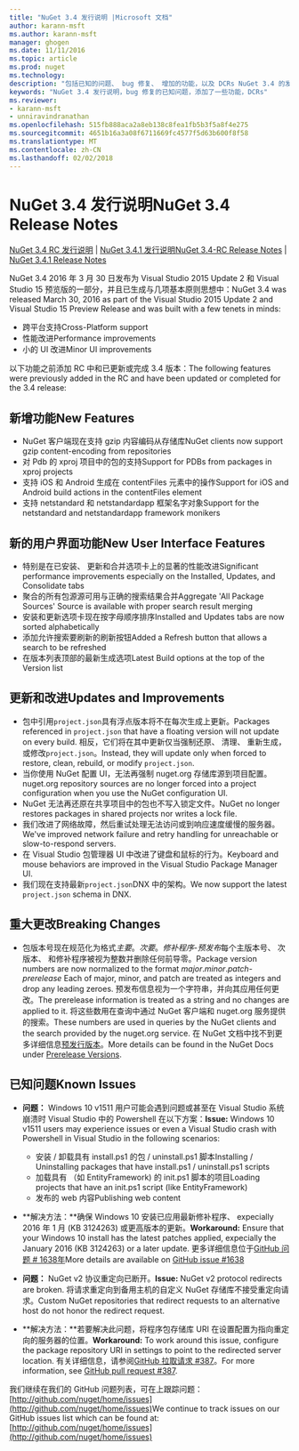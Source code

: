 ```yaml
---
title: "NuGet 3.4 发行说明 |Microsoft 文档"
author: karann-msft
ms.author: karann-msft
manager: ghogen
ms.date: 11/11/2016
ms.topic: article
ms.prod: nuget
ms.technology: 
description: "包括已知的问题、 bug 修复、 增加的功能，以及 DCRs NuGet 3.4 的发行说明。"
keywords: "NuGet 3.4 发行说明，bug 修复的已知问题，添加了一些功能，DCRs"
ms.reviewer:
- karann-msft
- unniravindranathan
ms.openlocfilehash: 515fb888aca2a8eb138c8fea1fb5b3f5a8f4e275
ms.sourcegitcommit: 4651b16a3a08f6711669fc4577f5d63b600f8f58
ms.translationtype: MT
ms.contentlocale: zh-CN
ms.lasthandoff: 02/02/2018
---
```

# <a name="nuget-34-release-notes"></a><span data-ttu-id="0c742-104">NuGet 3.4 发行说明</span><span class="sxs-lookup"><span data-stu-id="0c742-104">NuGet 3.4 Release Notes</span></span>

<span data-ttu-id="0c742-105">[NuGet 3.4 RC 发行说明](../release-notes/nuget-3.4-RC.md) | [NuGet 3.4.1 发行说明](../release-notes/nuget-3.4.1.md)</span><span class="sxs-lookup"><span data-stu-id="0c742-105">[NuGet 3.4-RC Release Notes](../release-notes/nuget-3.4-RC.md) | [NuGet 3.4.1 Release Notes](../release-notes/nuget-3.4.1.md)</span></span>

<span data-ttu-id="0c742-106">NuGet 3.4 2016 年 3 月 30 日发布为 Visual Studio 2015 Update 2 和 Visual Studio 15 预览版的一部分，并且已生成与几项基本原则思想中：</span><span class="sxs-lookup"><span data-stu-id="0c742-106">NuGet 3.4 was released March 30, 2016 as part of the Visual Studio 2015 Update 2 and Visual Studio 15 Preview Release and was built with a few tenets in minds:</span></span>

*  <span data-ttu-id="0c742-107">跨平台支持</span><span class="sxs-lookup"><span data-stu-id="0c742-107">Cross-Platform support</span></span>
*  <span data-ttu-id="0c742-108">性能改进</span><span class="sxs-lookup"><span data-stu-id="0c742-108">Performance improvements</span></span>
*  <span data-ttu-id="0c742-109">小的 UI 改进</span><span class="sxs-lookup"><span data-stu-id="0c742-109">Minor UI improvements</span></span>

<span data-ttu-id="0c742-110">以下功能之前添加 RC 中和已更新或完成 3.4 版本：</span><span class="sxs-lookup"><span data-stu-id="0c742-110">The following features were previously added in the RC and have been updated or completed for the 3.4 release:</span></span>

## <a name="new-features"></a><span data-ttu-id="0c742-111">新增功能</span><span class="sxs-lookup"><span data-stu-id="0c742-111">New Features</span></span>

* <span data-ttu-id="0c742-112">NuGet 客户端现在支持 gzip 内容编码从存储库</span><span class="sxs-lookup"><span data-stu-id="0c742-112">NuGet clients now support gzip content-encoding from repositories</span></span>
* <span data-ttu-id="0c742-113">对 Pdb 的 xproj 项目中的包的支持</span><span class="sxs-lookup"><span data-stu-id="0c742-113">Support for PDBs from packages in xproj projects</span></span>
* <span data-ttu-id="0c742-114">支持 iOS 和 Android 生成在 contentFiles 元素中的操作</span><span class="sxs-lookup"><span data-stu-id="0c742-114">Support for iOS and Android build actions in the contentFiles element</span></span>
* <span data-ttu-id="0c742-115">支持 netstandard 和 netstandardapp 框架名字对象</span><span class="sxs-lookup"><span data-stu-id="0c742-115">Support for the netstandard and netstandardapp framework monikers</span></span>

## <a name="new-user-interface-features"></a><span data-ttu-id="0c742-116">新的用户界面功能</span><span class="sxs-lookup"><span data-stu-id="0c742-116">New User Interface Features</span></span>

* <span data-ttu-id="0c742-117">特别是在已安装、 更新和合并选项卡上的显著的性能改进</span><span class="sxs-lookup"><span data-stu-id="0c742-117">Significant performance improvements especially on the Installed, Updates, and Consolidate tabs</span></span>
* <span data-ttu-id="0c742-118">聚合的所有包源源可用与正确的搜索结果合并</span><span class="sxs-lookup"><span data-stu-id="0c742-118">Aggregate 'All Package Sources' Source is available with proper search result merging</span></span>
* <span data-ttu-id="0c742-119">安装和更新选项卡现在按字母顺序排序</span><span class="sxs-lookup"><span data-stu-id="0c742-119">Installed and Updates tabs are now sorted alphabetically</span></span>
* <span data-ttu-id="0c742-120">添加允许搜索要刷新的刷新按钮</span><span class="sxs-lookup"><span data-stu-id="0c742-120">Added a Refresh button that allows a search to be refreshed</span></span>
* <span data-ttu-id="0c742-121">在版本列表顶部的最新生成选项</span><span class="sxs-lookup"><span data-stu-id="0c742-121">Latest Build options at the top of the Version list</span></span>

## <a name="updates-and-improvements"></a><span data-ttu-id="0c742-122">更新和改进</span><span class="sxs-lookup"><span data-stu-id="0c742-122">Updates and Improvements</span></span>

* <span data-ttu-id="0c742-123">包中引用`project.json`具有浮点版本将不在每次生成上更新。</span><span class="sxs-lookup"><span data-stu-id="0c742-123">Packages referenced in `project.json` that have a floating version will not update on every build.</span></span> <span data-ttu-id="0c742-124">相反，它们将在其中更新仅当强制还原、 清理、 重新生成，或修改`project.json`。</span><span class="sxs-lookup"><span data-stu-id="0c742-124">Instead, they will update only when forced to restore, clean, rebuild, or modify `project.json`.</span></span>
* <span data-ttu-id="0c742-125">当你使用 NuGet 配置 UI，无法再强制 nuget.org 存储库源到项目配置。</span><span class="sxs-lookup"><span data-stu-id="0c742-125">nuget.org repository sources are no longer forced into a project configuration when you use the NuGet configuration UI.</span></span>
* <span data-ttu-id="0c742-126">NuGet 无法再还原在共享项目中的包也不写入锁定文件。</span><span class="sxs-lookup"><span data-stu-id="0c742-126">NuGet no longer restores packages in shared projects nor writes a lock file.</span></span>
* <span data-ttu-id="0c742-127">我们改进了网络故障，然后重试处理无法访问或到响应速度缓慢的服务器。</span><span class="sxs-lookup"><span data-stu-id="0c742-127">We've improved network failure and retry handling for unreachable or slow-to-respond servers.</span></span>
* <span data-ttu-id="0c742-128">在 Visual Studio 包管理器 UI 中改进了键盘和鼠标的行为。</span><span class="sxs-lookup"><span data-stu-id="0c742-128">Keyboard and mouse behaviors are improved in the Visual Studio Package Manager UI.</span></span>
* <span data-ttu-id="0c742-129">我们现在支持最新`project.json`DNX 中的架构。</span><span class="sxs-lookup"><span data-stu-id="0c742-129">We now support the latest `project.json` schema in DNX.</span></span>

## <a name="breaking-changes"></a><span data-ttu-id="0c742-130">重大更改</span><span class="sxs-lookup"><span data-stu-id="0c742-130">Breaking Changes</span></span>

* <span data-ttu-id="0c742-131">包版本号现在规范化为格式*主要*。*次要*。*修补程序*-*预发布*每个主版本号、 次版本、 和修补程序被视为整数并删除任何前导零。</span><span class="sxs-lookup"><span data-stu-id="0c742-131">Package version numbers are now normalized to the format *major*.*minor*.*patch*-*prerelease*   Each of major, minor, and patch are treated as integers and drop any leading zeroes.</span></span>  <span data-ttu-id="0c742-132">预发布信息视为一个字符串，并向其应用任何更改。</span><span class="sxs-lookup"><span data-stu-id="0c742-132">The prerelease information is treated as a string and no changes are applied to it.</span></span> <span data-ttu-id="0c742-133">将这些数用在查询中通过 NuGet 客户端和 nuget.org 服务提供的搜索。</span><span class="sxs-lookup"><span data-stu-id="0c742-133">These numbers are used in queries by the NuGet clients and the search provided by the nuget.org service.</span></span>  <span data-ttu-id="0c742-134">在 NuGet 文档中找不到更多详细信息[预发行版本](../create-packages/prerelease-packages.md)。</span><span class="sxs-lookup"><span data-stu-id="0c742-134">More details can be found in the NuGet Docs under [Prerelease Versions](../create-packages/prerelease-packages.md).</span></span>

## <a name="known-issues"></a><span data-ttu-id="0c742-135">已知问题</span><span class="sxs-lookup"><span data-stu-id="0c742-135">Known Issues</span></span>

* <span data-ttu-id="0c742-136">**问题：** Windows 10 v1511 用户可能会遇到问题或甚至在 Visual Studio 系统崩溃时 Visual Studio 中的 Powershell 在以下方案：</span><span class="sxs-lookup"><span data-stu-id="0c742-136">**Issue:** Windows 10 v1511 users may experience issues or even a Visual Studio crash with Powershell in Visual Studio in the following scenarios:</span></span>
    * <span data-ttu-id="0c742-137">安装 / 卸载具有 install.ps1 的包 / uninstall.ps1 脚本</span><span class="sxs-lookup"><span data-stu-id="0c742-137">Installing / Uninstalling packages that have install.ps1 / uninstall.ps1 scripts</span></span>
    * <span data-ttu-id="0c742-138">加载具有 （如 EntityFramework) 的 init.ps1 脚本的项目</span><span class="sxs-lookup"><span data-stu-id="0c742-138">Loading projects that have an init.ps1 script (like EntityFramework)</span></span>
    * <span data-ttu-id="0c742-139">发布的 web 内容</span><span class="sxs-lookup"><span data-stu-id="0c742-139">Publishing web content</span></span>

* <span data-ttu-id="0c742-140">**解决方法：**确保 Windows 10 安装已应用最新修补程序、 expecially 2016 年 1 月 (KB 3124263) 或更高版本的更新。</span><span class="sxs-lookup"><span data-stu-id="0c742-140">**Workaround:** Ensure that your Windows 10 install has the latest patches applied, expecially the January 2016 (KB 3124263) or a later update.</span></span>  <span data-ttu-id="0c742-141">更多详细信息位于[GitHub 问题 # 1638年](http://github.com/nuget/home/issues/1638)</span><span class="sxs-lookup"><span data-stu-id="0c742-141">More details are available on [GitHub issue #1638](http://github.com/nuget/home/issues/1638)</span></span>

* <span data-ttu-id="0c742-142">**问题：** NuGet v2 协议重定向已断开。</span><span class="sxs-lookup"><span data-stu-id="0c742-142">**Issue:** NuGet v2 protocol redirects are broken.</span></span>
<span data-ttu-id="0c742-143">将请求重定向到备用主机的自定义 NuGet 存储库不接受重定向请求。</span><span class="sxs-lookup"><span data-stu-id="0c742-143">Custom NuGet repositories that redirect requests to an alternative host do not honor the redirect request.</span></span>
* <span data-ttu-id="0c742-144">**解决方法：**若要解决此问题，将程序包存储库 URI 在设置配置为指向重定向的服务器的位置。</span><span class="sxs-lookup"><span data-stu-id="0c742-144">**Workaround:**  To work around this issue, configure the package repository URI in settings to point to the redirected server location.</span></span>
<span data-ttu-id="0c742-145">有关详细信息，请参阅[GitHub 拉取请求 #387](https://github.com/NuGet/NuGet.Client/pull/387)。</span><span class="sxs-lookup"><span data-stu-id="0c742-145">For more information, see [GitHub pull request #387](https://github.com/NuGet/NuGet.Client/pull/387).</span></span>

<span data-ttu-id="0c742-146">我们继续在我们的 GitHub 问题列表，可在上跟踪问题： [http://github.com/nuget/home/issues](http://github.com/nuget/home/issues)</span><span class="sxs-lookup"><span data-stu-id="0c742-146">We continue to track issues on our GitHub issues list which can be found at: [http://github.com/nuget/home/issues](http://github.com/nuget/home/issues)</span></span>